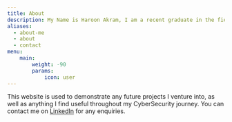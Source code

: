 ```yaml
---
title: About
description: My Name is Haroon Akram, I am a recent graduate in the field of Cyber Security. 
aliases:
  - about-me
  - about
  - contact
menu:
    main: 
        weight: -90
        params:
            icon: user
---
```

This website is used to demonstrate any future projects I venture into, as well as anything I find useful throughout my CyberSecurity journey. 
You can contact me on [LinkedIn](https://www.linkedin.com/in/haroon-akram/) for any enquiries.




